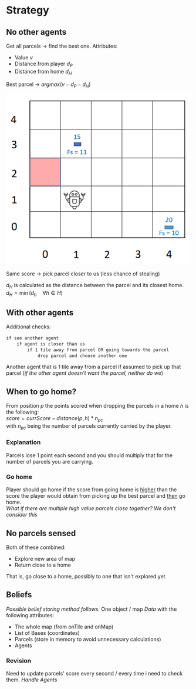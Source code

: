# Strategy

## No other agents
Get all parcels &#8594; find the best one.
Attributes:
- Value $v$
- Distance from player $d_P$
- Distance from home $d_H$

Best parcel &#8594; $argmax(v - d_P - d_H)$

![Stategy](./img/strategy1.png)

Same score &#8594; pick parcel closer to us (less chance of stealing)

$d_H$ is calculated as the distance between the parcel and its closest home. <br>
$d_H = \min(d_h \quad \forall h \in H)$

## With other agents
Additional checks:
```
if see another agent
    if agent is closer than us
        if 1 tile away from parcel OR going towards the parcel
            drop parcel and choose another one
```
Another agent that is 1 tile away from a parcel if assumed to pick up that parcel (*if the other agent doesn't want the parcel, neither do we*)

## When to go home?
From position $p$ the points scored when dropping the parcels in a home $h$ is the following: <br>
$score = currScore - distance(p, h) * n_{pc}$ <br>
with $n_{pc}$ being the number of parcels currently carried by the player.

### Explanation
Parcels lose 1 point each second and you should multiply that for the number of parcels you are carrying.

### Go home
Player should go home if the score from going home is <u>higher</u> than the score the player would obtain from picking up the best parcel and <u>then</u> go home. <br>
*What if there are multiple high value parcels close together?*
*We don't consider this*

## No parcels sensed
Both of these combined:
- Explore new area of map
- Return close to a home

That is, go close to a home, possibly to one that isn't explored yet 

## Beliefs
*Possible belief storing method follows.*
One object / map *Data* with the following attributes:
- The whole map (from onTile and onMap)
- List of Bases (coordinates)
- Parcels (store in memory to avoid unnecessary calculations)
- Agents

### Revision
Need to update parcels' score every second / every time i need to check them.
*Handle Agents*
